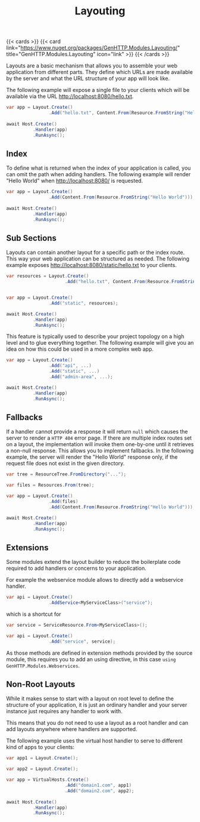 ﻿---
title: Layouting
description: 'Easily break down your web application into logical sections of content.'
weight: 1
cascade:
  type: docs
---

{{< cards >}}
{{< card link="https://www.nuget.org/packages/GenHTTP.Modules.Layouting/" title="GenHTTP.Modules.Layouting" icon="link" >}}
{{< /cards >}}

Layouts are a basic mechanism that allows you to assemble your web application from
different parts. They define which URLs are made available by the server and what
the URL structure of your app will look like.

The following example will expose a single file to your clients which will be available
via the URL [http://localhost:8080/hello.txt](http://localhost:8080/hello.txt).

```csharp
var app = Layout.Create()
                .Add("hello.txt", Content.From(Resource.FromString("Hello World")));
                   
await Host.Create()
          .Handler(app)
          .RunAsync();
```

## Index

To define what is returned when the index of your application is called, you can
omit the path when adding handlers. The following example will render "Hello World"
when [http://localhost:8080/](http://localhost:8080/) is requested.

```csharp
var app = Layout.Create()
                .Add(Content.From(Resource.FromString("Hello World")));
                   
await Host.Create()
          .Handler(app)
          .RunAsync();
```

## Sub Sections

Layouts can contain another layout for a specific path or the index route. This
way your web application can be structured as needed. The following example
exposes [http://localhost:8080/static/hello.txt](http://localhost:8080/static/hello.txt)
to your clients.

```csharp
var resources = Layout.Create()
                      .Add("hello.txt", Content.From(Resource.FromString("Hello World")));


var app = Layout.Create()
                .Add("static", resources);

await Host.Create()
          .Handler(app)
          .RunAsync();
```

This feature is typically used to describe your project topology on a high level and
to glue everything together. The following example will give you an idea on how this
could be used in a more complex web app.

```csharp
var app = Layout.Create()
                .Add("api", ...)
                .Add("static", ...)
                .Add("admin-area", ...);

await Host.Create()
          .Handler(app)
          .RunAsync();
```

## Fallbacks

If a handler cannot provide a response it will return `null` which causes the server
to render a `HTTP 404` error page. If there are multiple index routes set on a layout,
the implementation will invoke them one-by-one until it retrieves a non-null response. This
allows you to implement fallbacks. In the following example, the server will render the "Hello World"
response only, if the request file does not exist in the given directory.

```csharp
var tree = ResourceTree.FromDirectory("...");

var files = Resources.From(tree);

var app = Layout.Create()
                .Add(files)
                .Add(Content.From(Resource.FromString("Hello World")));

await Host.Create()
          .Handler(app)
          .RunAsync();
```

## Extensions

Some modules extend the layout builder to reduce the boilerplate code required
to add handlers or concerns to your application.

For example the webservice module allows to directly add a webservice handler.

```csharp
var api = Layout.Create()
                .AddService<MyServiceClass>("service");
```

which is a shortcut for

```csharp
var service = ServiceResource.From<MyServiceClass>();

var api = Layout.Create()
                .Add("service", service);
```

As those methods are defined in extension methods provided by the source module,
this requires you to add an using directive, in this case `using GenHTTP.Modules.Webservices`.

## Non-Root Layouts

While it makes sense to start with a layout on root level to define the structure
of your application, it is just an ordinary handler and your server instance
just requires any handler to work with.

This means that you do not need to use a layout as a root handler and can add
layouts anywhere where handlers are supported.

The following example uses the virtual host handler to serve to different kind of
apps to your clients:

```csharp
var app1 = Layout.Create();

var app2 = Layout.Create();

var app = VirtualHosts.Create()
                      .Add("domain1.com", app1)
                      .Add("domain2.com", app2);
                      
await Host.Create()
          .Handler(app)
          .RunAsync();            
```
